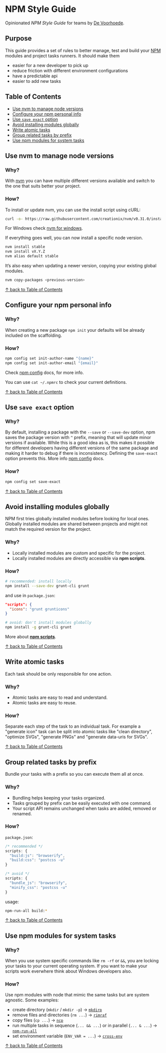# NPM Style Guide

Opinionated ​*NPM Style Guide*​ for teams by [De Voorhoede](https://twitter.com/devoorhoede).

## Purpose

This guide provides a set of rules to better manage, test and build your [NPM](https://npmjs.org) modules and project tasks runners. It should make them

* easier for a new developer to pick up
* reduce friction with different environment configurations
* have a predictable api
* easier to add new tasks

## Table of Contents

* [Use nvm to manage node versions](#use-nvm-to-manage-node-versions)
* [Configure your npm personal info](#configure-your-npm-personal-info)
* [Use `save exact` option](#use-save-exact-option)
* [Avoid installing modules globally](#avoid-installing-modules-globally)
* [Write atomic tasks](#write-atomic-tasks)
* [Group related tasks by prefix](#group-related-tasks-by-prefix)
* [Use npm modules for system tasks](#use-npm-modules-for-system-tasks)


## Use nvm to manage node versions 

### Why?

With [nvm](https://github.com/creationix/nvm) you can have multiple different versions available and switch to the one that suits better your project.

### How?

To install or update nvm, you can use the install script using cURL:

```bash
curl -o- https://raw.githubusercontent.com/creationix/nvm/v0.31.0/install.sh | bash
```

For Windows check [nvm for windows](https://github.com/coreybutler/nvm-windows).


If everything goes well, you can now install a specific node version.

```bash
nvm install stable
nvm install vX.Y.Z
nvm alias default stable
``` 

It’s also easy when updating a newer version, copying your existing global modules.

```bash
nvm copy-packages <previous-version>
```

[↑ back to Table of Contents](#table-of-contents)

## Configure your npm personal info 

### Why?

When creating a new package `npm init` your defaults will be already included on the scaffolding.

### How?

```bash
npm config set init-author-name "{name}"
npm config set init-author-email "{email}"
```

Check [npm config](https://docs.npmjs.com/misc/config#init-module) docs, for more info.

You can use `cat ~/.npmrc` to check your current definitions.  

[↑ back to Table of Contents](#table-of-contents)

## Use `save exact` option

### Why?

By default, installing a package with the `--save` or `--save-dev` option, npm saves the package version with `^` prefix, meaning that will update minor versions if available. While this is a good idea as is, this makes it possible for different developers having different versions of the same package and making it harder to debug if there is inconsistency. Defining the `save-exact` option prevents this. More info [npm config](https://docs.npmjs.com/misc/config#save-exact) docs.

### How?

```bash
npm config set save-exact
```

[↑ back to Table of Contents](#table-of-contents)

## Avoid installing modules globally

NPM first tries globally installed modules before looking for local ones. Globally installed modules are shared between projects and might not match the required version for the project.

### Why?

* Locally installed modules are custom and specific for the project.
* Locally installed modules are directly accessible via **npm scripts**.


### How?

```bash
# recommended: install locally
npm install --save-dev grunt-cli grunt
```
and use in `package.json`:
```json
"scripts": {
  "icons": "grunt grunticons"
}
```
```bash
# avoid: don't install modules globally
npm install -g grunt-cli grunt
```

More about [**npm scripts**](https://docs.npmjs.com/misc/scripts).

[↑ back to Table of Contents](#table-of-contents)

## Write atomic tasks

Each task should be only responsible for one action. 

### Why?

* Atomic tasks are easy to read and understand.
* Atomic tasks are easy to reuse.

### How?

Separate each step of the task to an individual task. For example a "generate icon" task can be split into atomic tasks like "clean directory", "optimize SVGs", "generate PNGs" and "generate data-uris for SVGs".


[↑ back to Table of Contents](#table-of-contents)

## Group related tasks by prefix 

Bundle your tasks with a prefix so you can execute them all at once.

### Why?

* Bundling helps keeping your tasks organized.
* Tasks grouped by prefix can be easily executed with one command.
* Your script API remains unchanged when tasks are added, removed or renamed.

### How?

`package.json`:
``` js
/* recommended */
scripts: {
  "build:js": "browserify",
  "build:css": "postcss -u"
}

/* avoid */
scripts: {
  "bundle_js": "browserify",
  "minify_css": "postcss -u"
}
```

usage:
``` bash
npm-run-all build:*
```

[↑ back to Table of Contents](#table-of-contents)

## Use npm modules for system tasks

### Why?

When you use system specific commands like `rm -rf` or `&&`, you are locking your tasks to your current operating system. If you want to make your scripts work everwhere think about Windows developers also.

### How?

Use npm modules with node that mimic the same tasks but are system agnostic. Some examples:

* create directory (`mkdir` / `mkdir -p`) -> [`mkdirp`](https://www.npmjs.com/package/mkdirp)
* remove files and directories (`rm ...`) -> [`rimraf`](https://www.npmjs.com/package/rimraf)
* copy files (`cp ...`) -> [`ncp`](https://www.npmjs.com/package/ncp)
* run multiple tasks in sequence (`... && ...`) or in parallel (`... & ...`) -> [`npm-run-all`](https://www.npmjs.com/package/npm-run-all)
* set environment variable (`ENV_VAR = ...`) -> [`cross-env`](https://www.npmjs.com/package/cross-env)

[↑ back to Table of Contents](#table-of-contents)
